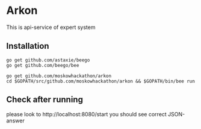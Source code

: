 # Arkon

This is api-service of expert system

## Installation

    go get github.com/astaxie/beego
    go get github.com/beego/bee

    go get github.com/moskowhackathon/arkon
    cd $GOPATH/src/github.com/moskowhackathon/arkon && $GOPATH/bin/bee run

## Check after running

please look to http://localhost:8080/start
you should see correct JSON-answer
